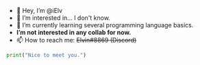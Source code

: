 - 👋 Hey, I’m @iElv
- 🧠 I’m interested in... I don't know.
- 🐍 I’m currently learning several programming language basics.
- **I’m not interested in any collab for now.**
- 📫 How to reach me: ~~Elvin#8869 (Discord)~~

```py
print("Nice to meet you.")
```

<!---
iElv/iElv is a ✨ special ✨ repository because its `README.md` (this file) appears on your GitHub profile.
You can click the Preview link to take a look at your changes.
--->
